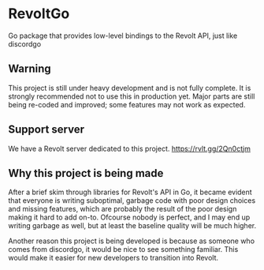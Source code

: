 # RevoltGo
Go package that provides low-level bindings to the Revolt API, just like discordgo

## Warning
This project is still under heavy development and is not fully complete. It is strongly recommended not to use this in production yet. Major parts are still being re-coded and improved; some features may not work as expected.

## Support server
We have a Revolt server dedicated to this project.
https://rvlt.gg/2Qn0ctjm

## Why this project is being made
After a brief skim through libraries for Revolt's API in Go, it became evident that everyone is writing suboptimal, garbage code with poor design choices and missing features, which are probably the result of the poor design making it hard to add on-to. Ofcourse nobody is perfect, and I may end up writing garbage as well, but at least the baseline quality will be much higher.

Another reason this project is being developed is because as someone who comes from discordgo, it would be nice to see something familiar. This would make it easier for new developers to transition into Revolt.